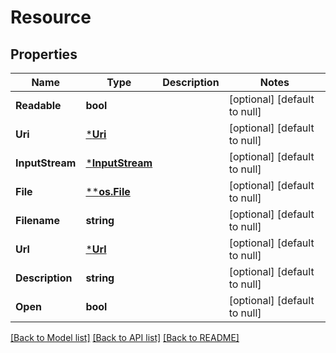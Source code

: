 # Resource

## Properties
Name | Type | Description | Notes
------------ | ------------- | ------------- | -------------
**Readable** | **bool** |  | [optional] [default to null]
**Uri** | [***Uri**](URI.md) |  | [optional] [default to null]
**InputStream** | [***InputStream**](InputStream.md) |  | [optional] [default to null]
**File** | [****os.File**](*os.File.md) |  | [optional] [default to null]
**Filename** | **string** |  | [optional] [default to null]
**Url** | [***Url**](URL.md) |  | [optional] [default to null]
**Description** | **string** |  | [optional] [default to null]
**Open** | **bool** |  | [optional] [default to null]

[[Back to Model list]](../README.md#documentation-for-models) [[Back to API list]](../README.md#documentation-for-api-endpoints) [[Back to README]](../README.md)


